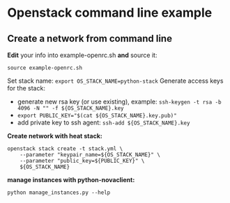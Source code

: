 # Openstack command line example

## Create a network from command line

**Edit** your info into example-openrc.sh **and** source it:

```
source example-openrc.sh
```

Set stack name: `export OS_STACK_NAME=python-stack`
Generate access keys for the stack:
- generate new rsa key (or use existing), example: `ssh-keygen -t rsa -b 4096 -N "" -f ${OS_STACK_NAME}.key`
- `export PUBLIC_KEY="$(cat ${OS_STACK_NAME}.key.pub)"`
- add private key to ssh agent: `ssh-add ${OS_STACK_NAME}.key`

**Create network with heat stack:**
```
openstack stack create -t stack.yml \
    --parameter "keypair_name=${OS_STACK_NAME}" \
    --parameter "public_key=${PUBLIC_KEY}" \
    ${OS_STACK_NAME}
```

**manage instances with python-novaclient:**
```
python manage_instances.py --help
```
